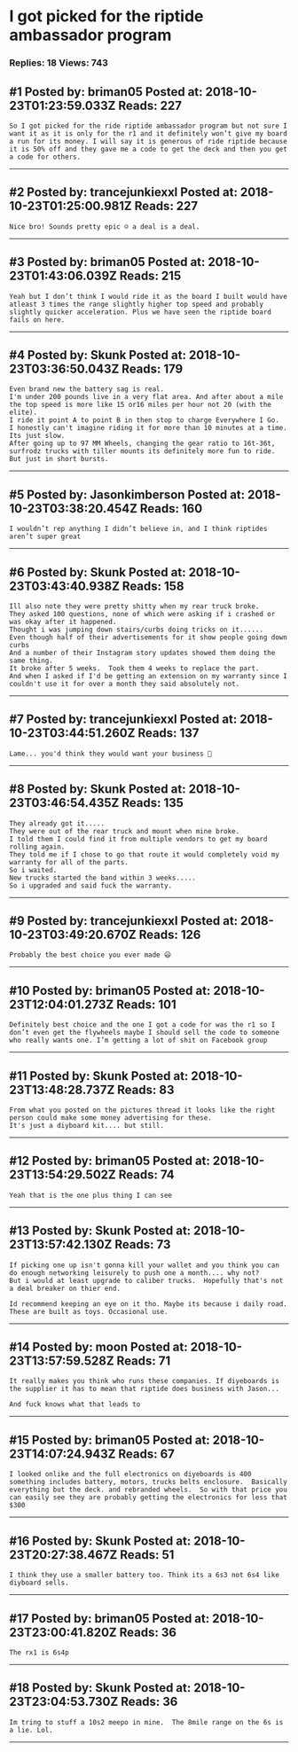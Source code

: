 # I got picked for the riptide ambassador program

### Replies: 18 Views: 743

## \#1 Posted by: briman05 Posted at: 2018-10-23T01:23:59.033Z Reads: 227

```
So I got picked for the ride riptide ambassador program but not sure I want it as it is only for the r1 and it definitely won’t give my board a run for its money. I will say it is generous of ride riptide because it is 50% off and they gave me a code to get the deck and then you get a code for others.
```

---
## \#2 Posted by: trancejunkiexxl Posted at: 2018-10-23T01:25:00.981Z Reads: 227

```
Nice bro! Sounds pretty epic ☺ a deal is a deal.
```

---
## \#3 Posted by: briman05 Posted at: 2018-10-23T01:43:06.039Z Reads: 215

```
Yeah but I don’t think I would ride it as the board I built would have atleast 3 times the range slightly higher top speed and probably slightly quicker acceleration. Plus we have seen the riptide board fails on here.
```

---
## \#4 Posted by: Skunk Posted at: 2018-10-23T03:36:50.043Z Reads: 179

```
Even brand new the battery sag is real.
I'm under 200 pounds live in a very flat area. And after about a mile the top speed is more like 15 or16 miles per hour not 20 (with the elite).
I ride it point A to point B in then stop to charge Everywhere I Go.
I honestly can't imagine riding it for more than 10 minutes at a time. 
Its just slow.
After going up to 97 MM Wheels, changing the gear ratio to 16t-36t, surfrodz trucks with tiller mounts its definitely more fun to ride. But just in short bursts.
```

---
## \#5 Posted by: Jasonkimberson Posted at: 2018-10-23T03:38:20.454Z Reads: 160

```
I wouldn’t rep anything I didn’t believe in, and I think riptides aren’t super great
```

---
## \#6 Posted by: Skunk Posted at: 2018-10-23T03:43:40.938Z Reads: 158

```
Ill also note they were pretty shitty when my rear truck broke. 
They asked 100 questions, none of which were asking if i crashed or was okay after it happened. 
Thought i was jumping down stairs/curbs doing tricks on it......
Even though half of their advertisements for it show people going down curbs 
And a number of their Instagram story updates showed them doing the same thing.
It broke after 5 weeks.  Took them 4 weeks to replace the part.
And when I asked if I'd be getting an extension on my warranty since I couldn't use it for over a month they said absolutely not.
```

---
## \#7 Posted by: trancejunkiexxl Posted at: 2018-10-23T03:44:51.260Z Reads: 137

```
Lame... you'd think they would want your business 🤔
```

---
## \#8 Posted by: Skunk Posted at: 2018-10-23T03:46:54.435Z Reads: 135

```
They already got it.....
They were out of the rear truck and mount when mine broke. 
I told them I could find it from multiple vendors to get my board rolling again. 
They told me if I chose to go that route it would completely void my warranty for all of the parts.
So i waited. 
New trucks started the band within 3 weeks.....
So i upgraded and said fuck the warranty.
```

---
## \#9 Posted by: trancejunkiexxl Posted at: 2018-10-23T03:49:20.670Z Reads: 126

```
Probably the best choice you ever made 😃
```

---
## \#10 Posted by: briman05 Posted at: 2018-10-23T12:04:01.273Z Reads: 101

```
Definitely best choice and the one I got a code for was the r1 so I don’t even get the flywheels maybe I should sell the code to someone who really wants one. I’m getting a lot of shit on Facebook group
```

---
## \#11 Posted by: Skunk Posted at: 2018-10-23T13:48:28.737Z Reads: 83

```
From what you posted on the pictures thread it looks like the right person could make some money advertising for these.
It's just a diyboard kit.... but still.
```

---
## \#12 Posted by: briman05 Posted at: 2018-10-23T13:54:29.502Z Reads: 74

```
Yeah that is the one plus thing I can see
```

---
## \#13 Posted by: Skunk Posted at: 2018-10-23T13:57:42.130Z Reads: 73

```
If picking one up isn't gonna kill your wallet and you think you can do enough networking leisurely to push one a month.... why not?
But i would at least upgrade to caliber trucks.  Hopefully that's not a deal breaker on thier end.

Id recommend keeping an eye on it tho. Maybe its because i daily road. These are built as toys. Occasional use.
```

---
## \#14 Posted by: moon Posted at: 2018-10-23T13:57:59.528Z Reads: 71

```
It really makes you think who runs these companies. If diyeboards is the supplier it has to mean that riptide does business with Jason...

And fuck knows what that leads to
```

---
## \#15 Posted by: briman05 Posted at: 2018-10-23T14:07:24.943Z Reads: 67

```
I looked onlike and the full electronics on diyeboards is 400 something includes battery, motors, trucks belts enclosure.  Basically everything but the deck. and rebranded wheels.  So with that price you can easily see they are probably getting the electronics for less that $300
```

---
## \#16 Posted by: Skunk Posted at: 2018-10-23T20:27:38.467Z Reads: 51

```
I think they use a smaller battery too. Think its a 6s3 not 6s4 like diyboard sells.
```

---
## \#17 Posted by: briman05 Posted at: 2018-10-23T23:00:41.820Z Reads: 36

```
The rx1 is 6s4p
```

---
## \#18 Posted by: Skunk Posted at: 2018-10-23T23:04:53.730Z Reads: 36

```
Im tring to stuff a 10s2 meepo in mine.  The 8mile range on the 6s is a lie. Lol.
```

---
